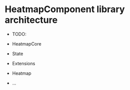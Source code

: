 # HeatmapComponent library architecture

- TODO:

- HeatmapCore
- State
- Extensions
- Heatmap
- ...
